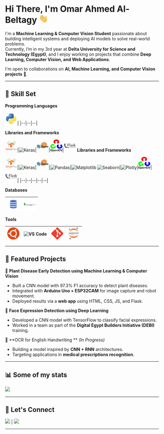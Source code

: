 <h1>Hi There, I'm Omar Ahmed Al-Beltagy <img  src="https://raw.githubusercontent.com/ABSphreak/ABSphreak/master/gifs/Hi.gif" width="30px"></h1>

I'm a **Machine Learning & Computer Vision Student** passionate about building intelligent systems and deploying AI models to solve real-world problems.  
Currently, I’m in my 3rd year at **Delta University for Science and Technology (Egypt)**, and I enjoy working on projects that combine **Deep Learning, Computer Vision, and Web Applications**.  

I'm open to collaborations on **AI, Machine Learning, and Computer Vision projects** 🚀.  

---

## 🚀 Skill Set  

**Programming Languages**

<img title="Python" alt="Python" width="40px" src="https://raw.githubusercontent.com/github/explore/master/topics/python/python.png" />|
|--|--|--|

**Libraries and Frameworks**

<img title="TensorFlow" alt="TensorFlow" width="40px" src="https://raw.githubusercontent.com/github/explore/master/topics/tensorflow/tensorflow.png">|<img title="Keras" alt="Keras" width="40px" src="https://upload.wikimedia.org/wikipedia/commons/thumb/a/ae/Keras_logo.svg/240px-Keras_logo.svg.png">|<img title="Scikit-Learn" alt="Scikit Learn" width="40px" src="https://raw.githubusercontent.com/github/explore/master/topics/scikit-learn/scikit-learn.png">|<img title="OpenCV" alt="OpenCV" width="40px" src="https://raw.githubusercontent.com/github/explore/master/topics/opencv/opencv.png">|<img title="Flask" alt="Flask" width="40px" src="https://raw.githubusercontent.com/github/explore/master/topics/flask/flask.png">
**Libraries and Frameworks**

<img title="TensorFlow" alt="TensorFlow" width="40px" src="https://raw.githubusercontent.com/github/explore/master/topics/tensorflow/tensorflow.png">|<img title="Keras" alt="Keras" width="40px" src="https://upload.wikimedia.org/wikipedia/commons/thumb/a/ae/Keras_logo.svg/240px-Keras_logo.svg.png">|<img title="Scikit-Learn" alt="Scikit Learn" width="40px" src="https://raw.githubusercontent.com/github/explore/master/topics/scikit-learn/scikit-learn.png">|<img title="Pandas" alt="Pandas" width="40px" src="https://raw.githubusercontent.com/github/explore/master/topics/pandas/pandas.png">|<img title="Matplotlib" alt="Matplotlib" width="40px" src="https://raw.githubusercontent.com/github/explore/master/topics/matplotlib/matplotlib.png">
<img title="Seaborn" alt="Seaborn" width="40px" src="https://seaborn.pydata.org/_static/logo-wide-lightbg.svg">|<img title="Plotly" alt="Plotly" width="40px" src="https://raw.githubusercontent.com/github/explore/master/topics/plotly/plotly.png">|<img title="OpenCV" alt="OpenCV" width="40px" src="https://raw.githubusercontent.com/github/explore/master/topics/opencv/opencv.png">|<img title="Flask" alt="Flask" width="40px" src="https://raw.githubusercontent.com/github/explore/master/topics/flask/flask.png">|
|--|--|--|--|--|

**Databases**

<img title="SQL" alt="SQL" width="40px" src="https://raw.githubusercontent.com/github/explore/master/topics/sql/sql.png">|<img title="MongoDB" alt="MongoDB" width="40px" src="https://raw.githubusercontent.com/github/explore/master/topics/mongodb/mongodb.png">
|--|--|

**Tools**

<img title="Ubuntu" alt="Ubuntu" width="40px" src="https://raw.githubusercontent.com/github/explore/master/topics/ubuntu/ubuntu.png">|<img title="VS Code" alt="VS Code" width="40px" src="https://img.icons8.com/fluent/48/000000/visual-studio-code-2019.png">|<img title="git" alt="git" width="40px" src="https://raw.githubusercontent.com/github/explore/master/topics/git/git.png">|<img title="Jupyter Notebook" alt="Jupyter" width="40px" src="https://raw.githubusercontent.com/github/explore/master/topics/jupyter-notebook/jupyter-notebook.png">
|--|--|--|--|

---

## 📌 Featured Projects  

🔹 **Plant Disease Early Detection using Machine Learning & Computer Vision**  
- Built a CNN model with 97.3% F1 accuracy to detect plant diseases.  
- Integrated with **Arduino Uno + ESP32CAM** for image capture and robot movement.  
- Deployed results via a **web app** using HTML, CSS, JS, and Flask.  

🔹 **Face Expression Detection using Deep Learning**  
- Developed a CNN model with TensorFlow to classify facial expressions.  
- Worked in a team as part of the **Digital Egypt Builders Initiative (DEBI)** training.  

🔹 **OCR for English Handwriting ** *(In Progress)*  
- Building a model inspired by **CNN + RNN** architectures.  
- Targeting applications in **medical prescriptions recognition**.  

---

## 📊 Some of my stats  

<img src="https://github-readme-stats.vercel.app/api?username=OmarAlbeltagy&show_icons=true&theme=radical&include_all_commits=true">  

---

## 🤝 Let's Connect  

<a href="https://www.linkedin.com/in/omar-al-beltagy-0186282a5/"><img src="https://cdn2.iconfinder.com/data/icons/social-media-2285/512/1_Linkedin_unofficial_colored_svg-128.png" width="40"></a> | <a href="https://github.com/OmarAlbeltagy"><img src="https://cdn4.iconfinder.com/data/icons/iconsimple-logotypes/512/github-512.png" width="40"></a>  

---

